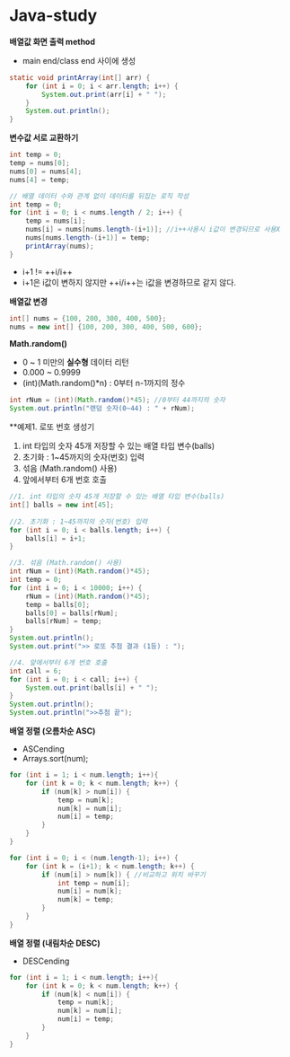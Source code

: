 # Java-study
**배열값 화면 출력 method**
- main end/class end 사이에 생성
```java
static void printArray(int[] arr) {
	for (int i = 0; i < arr.length; i++) {
		System.out.print(arr[i] + " ");
	}
	System.out.println();
}
```

**변수값 서로 교환하기**
```java
int temp = 0;
temp = nums[0];
nums[0] = nums[4];
nums[4] = temp;
```
```java
// 배열 데이터 수와 관계 없이 데이터를 뒤집는 로직 작성
int temp = 0;
for (int i = 0; i < nums.length / 2; i++) {
	temp = nums[i];
	nums[i] = nums[nums.length-(i+1)]; //i++사용시 i값이 변경되므로 사용X
	nums[nums.length-(i+1)] = temp;
	printArray(nums);
}
```
- i+1 != ++i/i++
- i+1은 i값이 변하지 않지만 ++i/i++는 i값을 변경하므로 같지 않다.

**배열값 변경**
```java
int[] nums = {100, 200, 300, 400, 500};
nums = new int[] {100, 200, 300, 400, 500, 600};
```
**Math.random()**
- 0 ~ 1 미만의 **실수형** 데이터 리턴
- 0.000 ~ 0.9999
- (int)(Math.random()*n) : 0부터 n-1까지의 정수
```java
int rNum = (int)(Math.random()*45); //0부터 44까지의 숫자
System.out.println("랜덤 숫자(0~44) : " + rNum);
```
		

**예제1. 로또 번호 생성기
1. int 타입의 숫자 45개 저장할 수 있는 배열 타입 변수(balls)
2. 초기화 : 1~45까지의 숫자(번호) 입력
3. 섞음 (Math.random() 사용)
4. 앞에서부터 6개 번호 호출
```java
//1. int 타입의 숫자 45개 저장할 수 있는 배열 타입 변수(balls)
int[] balls = new int[45];
		
//2. 초기화 : 1~45까지의 숫자(번호) 입력
for (int i = 0; i < balls.length; i++) {
	balls[i] = i+1;
}

//3. 섞음 (Math.random() 사용)
int rNum = (int)(Math.random()*45);
int temp = 0;
for (int i = 0; i < 10000; i++) {
	rNum = (int)(Math.random()*45);
	temp = balls[0];
	balls[0] = balls[rNum];
	balls[rNum] = temp;
}		
System.out.println();
System.out.print(">> 로또 추첨 결과 (1등) : ");

//4. 앞에서부터 6개 번호 호출
int call = 6;
for (int i = 0; i < call; i++) {
	System.out.print(balls[i] + " ");
}
System.out.println();
System.out.println(">>추첨 끝");
```

**배열 정렬 (오름차순 ASC)**
- ASCending
- Arrays.sort(num);
```java
for (int i = 1; i < num.length; i++){
	for (int k = 0; k < num.length; k++) {
		if (num[k] > num[i]) {
			temp = num[k];
			num[k] = num[i];
			num[i] = temp;
		}
	}
}
```
```java
for (int i = 0; i < (num.length-1); i++) {
	for (int k = (i+1); k < num.length; k++) {
		if (num[i] > num[k]) { //비교하고 위치 바꾸기
			int temp = num[i];
			num[i] = num[k];
			num[k] = temp;
		}		
	}
}
```

**배열 정렬 (내림차순 DESC)**
- DESCending
```java
for (int i = 1; i < num.length; i++){
	for (int k = 0; k < num.length; k++) {
		if (num[k] < num[i]) {
			temp = num[k];
			num[k] = num[i];
			num[i] = temp;
		}
	}
}
```










